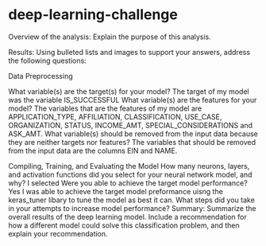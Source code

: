 # deep-learning-challenge

Overview of the analysis: Explain the purpose of this analysis.

Results: Using bulleted lists and images to support your answers, address the following questions:

Data Preprocessing

What variable(s) are the target(s) for your model?
  The target of my model was the variable IS_SUCCESSFUL
What variable(s) are the features for your model?
  The variables that are the features of my model are APPLICATION_TYPE, AFFILIATION, CLASSIFICATION, USE_CASE, ORGANIZATION, STATUS, INCOME_AMT, SPECIAL_CONSIDERATIONS and ASK_AMT. 
What variable(s) should be removed from the input data because they are neither targets nor features?
  The variables that should be removed from the input data are the columns EIN and NAME.


Compiling, Training, and Evaluating the Model
How many neurons, layers, and activation functions did you select for your neural network model, and why?
  I selected 
Were you able to achieve the target model performance?
Yes I was able to achieve the target model preformance uisng the keras_tuner libary to tune the model as best it can. 
What steps did you take in your attempts to increase model performance?
Summary: Summarize the overall results of the deep learning model. Include a recommendation for how a different model could solve this classification problem, and then explain your recommendation.
